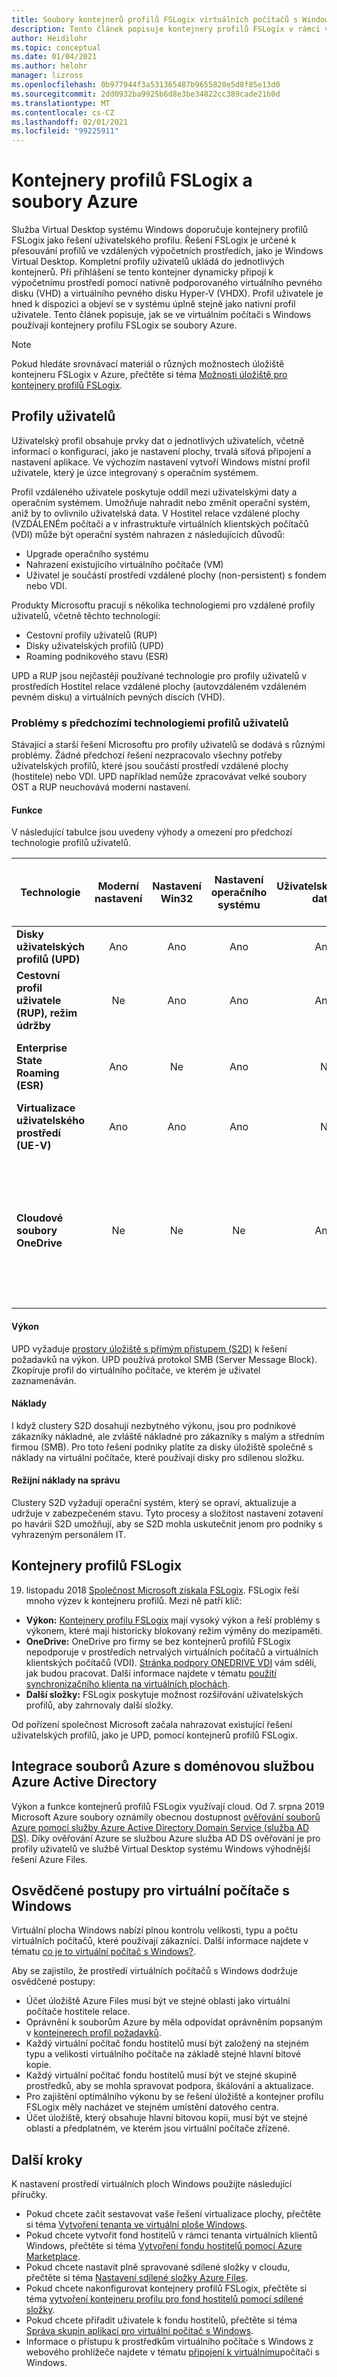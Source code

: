 ```yaml
---
title: Soubory kontejnerů profilů FSLogix virtuálních počítačů s Windows – Azure
description: Tento článek popisuje kontejnery profilů FSLogix v rámci virtuálních počítačů s Windows a souborů Azure.
author: Heidilohr
ms.topic: conceptual
ms.date: 01/04/2021
ms.author: helohr
manager: lizross
ms.openlocfilehash: 0b977944f3a531365487b9655820e5d8f85e13d0
ms.sourcegitcommit: 2dd0932ba9925b6d8e3be34822cc389cade21b0d
ms.translationtype: MT
ms.contentlocale: cs-CZ
ms.lasthandoff: 02/01/2021
ms.locfileid: "99225911"
---
```

# <a name="fslogix-profile-containers-and-azure-files"></a>Kontejnery profilů FSLogix a soubory Azure

Služba Virtual Desktop systému Windows doporučuje kontejnery profilů FSLogix jako řešení uživatelského profilu. Řešení FSLogix je určené k přesouvání profilů ve vzdálených výpočetních prostředích, jako je Windows Virtual Desktop. Kompletní profily uživatelů ukládá do jednotlivých kontejnerů. Při přihlášení se tento kontejner dynamicky připojí k výpočetnímu prostředí pomocí nativně podporovaného virtuálního pevného disku (VHD) a virtuálního pevného disku Hyper-V (VHDX). Profil uživatele je hned k dispozici a objeví se v systému úplně stejně jako nativní profil uživatele. Tento článek popisuje, jak se ve virtuálním počítači s Windows používají kontejnery profilu FSLogix se soubory Azure.

>[!NOTE]
>Pokud hledáte srovnávací materiál o různých možnostech úložiště kontejneru FSLogix v Azure, přečtěte si téma [Možnosti úložiště pro kontejnery profilů FSLogix](store-fslogix-profile.md).

## <a name="user-profiles"></a>Profily uživatelů

Uživatelský profil obsahuje prvky dat o jednotlivých uživatelích, včetně informací o konfiguraci, jako je nastavení plochy, trvalá síťová připojení a nastavení aplikace. Ve výchozím nastavení vytvoří Windows místní profil uživatele, který je úzce integrovaný s operačním systémem.

Profil vzdáleného uživatele poskytuje oddíl mezi uživatelskými daty a operačním systémem. Umožňuje nahradit nebo změnit operační systém, aniž by to ovlivnilo uživatelská data. V Hostitel relace vzdálené plochy (VZDÁLENÉm počítači a v infrastruktuře virtuálních klientských počítačů (VDI) může být operační systém nahrazen z následujících důvodů:

- Upgrade operačního systému
- Nahrazení existujícího virtuálního počítače (VM)
- Uživatel je součástí prostředí vzdálené plochy (non-persistent) s fondem nebo VDI.

Produkty Microsoftu pracují s několika technologiemi pro vzdálené profily uživatelů, včetně těchto technologií:
- Cestovní profily uživatelů (RUP)
- Disky uživatelských profilů (UPD)
- Roaming podnikového stavu (ESR)

UPD a RUP jsou nejčastěji používané technologie pro profily uživatelů v prostředích Hostitel relace vzdálené plochy (autovzdáleném vzdáleném pevném disku) a virtuálních pevných discích (VHD).

### <a name="challenges-with-previous-user-profile-technologies"></a>Problémy s předchozími technologiemi profilů uživatelů

Stávající a starší řešení Microsoftu pro profily uživatelů se dodává s různými problémy. Žádné předchozí řešení nezpracovalo všechny potřeby uživatelských profilů, které jsou součástí prostředí vzdálené plochy (hostitele) nebo VDI. UPD například nemůže zpracovávat velké soubory OST a RUP neuchovává moderní nastavení.

#### <a name="functionality"></a>Funkce

V následující tabulce jsou uvedeny výhody a omezení pro předchozí technologie profilů uživatelů.

| Technologie | Moderní nastavení | Nastavení Win32 | Nastavení operačního systému | Uživatelská data | Podporováno na SKU serveru | Back-endové úložiště v Azure | Back-endové úložiště v místním prostředí | Podpora verzí | Další čas přihlášení |Poznámky|
| ---------- | :-------------: | :------------: | :---------: | --------: | :---------------------: | :-----------------------: | :--------------------------: | :-------------: | :---------------------: |-----|
| **Disky uživatelských profilů (UPD)** | Ano | Ano | Ano | Ano | Ano | Ne | Ano | Win 7 + | Ano | |
| **Cestovní profil uživatele (RUP), režim údržby** | Ne | Ano | Ano | Ano | Ano| Ne | Ano | Win 7 + | Ne | |
| **Enterprise State Roaming (ESR)** | Ano | Ne | Ano | Ne | Zobrazit poznámky | Ano | Ne | Win 10 | Ne | Funkce na SKU serveru, ale žádné podpůrné uživatelské rozhraní |
| **Virtualizace uživatelského prostředí (UE-V)** | Ano | Ano | Ano | Ne | Ano | Ne | Ano | Win 7 + | Ne |  |
| **Cloudové soubory OneDrive** | Ne | Ne | Ne | Ano | Zobrazit poznámky | Zobrazit poznámky  | Zobrazit poznámky | Win 10 RS3 | Ne | Není testováno na SKU serveru. Back-endové úložiště v Azure závisí na synchronizaci klienta. Back-endové úložiště on-Prem potřebuje synchronizačního klienta. |

#### <a name="performance"></a>Výkon

UPD vyžaduje [prostory úložiště s přímým přístupem (S2D)](/windows-server/remote/remote-desktop-services/rds-storage-spaces-direct-deployment/) k řešení požadavků na výkon. UPD používá protokol SMB (Server Message Block). Zkopíruje profil do virtuálního počítače, ve kterém je uživatel zaznamenáván.

#### <a name="cost"></a>Náklady

I když clustery S2D dosahují nezbytného výkonu, jsou pro podnikové zákazníky nákladné, ale zvláště nákladné pro zákazníky s malým a středním firmou (SMB). Pro toto řešení podniky platíte za disky úložiště společně s náklady na virtuální počítače, které používají disky pro sdílenou složku.

#### <a name="administrative-overhead"></a>Režijní náklady na správu

Clustery S2D vyžadují operační systém, který se opraví, aktualizuje a udržuje v zabezpečeném stavu. Tyto procesy a složitost nastavení zotavení po havárii S2D umožňují, aby se S2D mohla uskutečnit jenom pro podniky s vyhrazeným personálem IT.

## <a name="fslogix-profile-containers"></a>Kontejnery profilů FSLogix

19. listopadu 2018 [Společnost Microsoft získala FSLogix](https://blogs.microsoft.com/blog/2018/11/19/microsoft-acquires-fslogix-to-enhance-the-office-365-virtualization-experience/). FSLogix řeší mnoho výzev k kontejneru profilů. Mezi ně patří klíč:

- **Výkon:** [Kontejnery profilu FSLogix](/fslogix/configure-profile-container-tutorial/) mají vysoký výkon a řeší problémy s výkonem, které mají historicky blokovaný režim výměny do mezipaměti.
- **OneDrive:** OneDrive pro firmy se bez kontejnerů profilů FSLogix nepodporuje v prostředích netrvalých virtuálních počítačů a virtuálních klientských počítačů (VDI). [Stránka podpory ONEDRIVE VDI](/onedrive/sync-vdi-support) vám sdělí, jak budou pracovat. Další informace najdete v tématu [použití synchronizačního klienta na virtuálních plochách](/deployoffice/rds-onedrive-business-vdi/).
- **Další složky:** FSLogix poskytuje možnost rozšiřování uživatelských profilů, aby zahrnovaly další složky.

Od pořízení společnost Microsoft začala nahrazovat existující řešení uživatelských profilů, jako je UPD, pomocí kontejnerů profilů FSLogix.

## <a name="azure-files-integration-with-azure-active-directory-domain-service"></a>Integrace souborů Azure s doménovou službou Azure Active Directory

Výkon a funkce kontejnerů profilů FSLogix využívají cloud. Od 7. srpna 2019 Microsoft Azure soubory oznámily obecnou dostupnost [ověřování souborů Azure pomocí služby Azure Active Directory Domain Service (služba AD DS)](../storage/files/storage-files-active-directory-overview.md). Díky ověřování Azure se službou Azure služba AD DS ověřování je pro profily uživatelů ve službě Virtual Desktop systému Windows výhodnější řešení Azure Files.

## <a name="best-practices-for-windows-virtual-desktop"></a>Osvědčené postupy pro virtuální počítače s Windows

Virtuální plocha Windows nabízí plnou kontrolu velikosti, typu a počtu virtuálních počítačů, které používají zákazníci. Další informace najdete v tématu [co je to virtuální počítač s Windows?](overview.md).

Aby se zajistilo, že prostředí virtuálních počítačů s Windows dodržuje osvědčené postupy:

- Účet úložiště Azure Files musí být ve stejné oblasti jako virtuální počítače hostitele relace.
- Oprávnění k souborům Azure by měla odpovídat oprávněním popsaným v [kontejnerech profil požadavků](/fslogix/fslogix-storage-config-ht).
- Každý virtuální počítač fondu hostitelů musí být založený na stejném typu a velikosti virtuálního počítače na základě stejné hlavní bitové kopie.
- Každý virtuální počítač fondu hostitelů musí být ve stejné skupině prostředků, aby se mohla spravovat podpora, škálování a aktualizace.
- Pro zajištění optimálního výkonu by se řešení úložiště a kontejner profilu FSLogix měly nacházet ve stejném umístění datového centra.
- Účet úložiště, který obsahuje hlavní bitovou kopii, musí být ve stejné oblasti a předplatném, ve kterém jsou virtuální počítače zřízené.

## <a name="next-steps"></a>Další kroky

K nastavení prostředí virtuálních ploch Windows použijte následující příručky.

- Pokud chcete začít sestavovat vaše řešení virtualizace plochy, přečtěte si téma [Vytvoření tenanta ve virtuální ploše Windows](./virtual-desktop-fall-2019/tenant-setup-azure-active-directory.md).
- Pokud chcete vytvořit fond hostitelů v rámci tenanta virtuálních klientů Windows, přečtěte si téma [Vytvoření fondu hostitelů pomocí Azure Marketplace](create-host-pools-azure-marketplace.md).
- Pokud chcete nastavit plně spravované sdílené složky v cloudu, přečtěte si téma [Nastavení sdílené složky Azure Files](/azure/storage/files/storage-files-active-directory-enable/).
- Pokud chcete nakonfigurovat kontejnery profilů FSLogix, přečtěte si téma [vytvoření kontejneru profilu pro fond hostitelů pomocí sdílené složky](create-host-pools-user-profile.md).
- Pokud chcete přiřadit uživatele k fondu hostitelů, přečtěte si téma [Správa skupin aplikací pro virtuální počítač s Windows](manage-app-groups.md).
- Informace o přístupu k prostředkům virtuálního počítače s Windows z webového prohlížeče najdete v tématu [připojení k virtuálnímu](connect-web.md)počítači s Windows.
